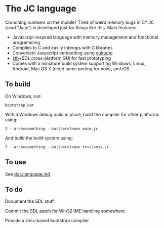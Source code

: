 # The JC language

Crunching numbers on the mobile? Tired of weird memory bugs in C? JC (read "Jacy") is developed just for things like this. Main features:

* Javascript-inspired language with memory management and functional programming
* Compiles to C and easily interops with C libraries
* Convenient Javascript embedding using [duktape](http://duktape.org/)
* [stb](https://github.com/nothings/stb)+SDL cross-platform GUI for fast prototyping
* Comes with a miniature build system supporting Windows, Linux, Android, Mac OS X (need some porting for now), and iOS

## To build

On Windows, run: 

	bootstrap.bat

With a Windows debug build in place, build the compiler for other platforms using:

	2 --arch=something --build=release main.jc

And build the build system using:

	2 --arch=something --build=release test/pmjs.jc

## To use

See [doc/language.md](doc/language.md)

## To do

Document the SDL stuff

Commit the SDL patch for Win32 IME handling somewhere

Provide a Unix-based bootstrap compiler
